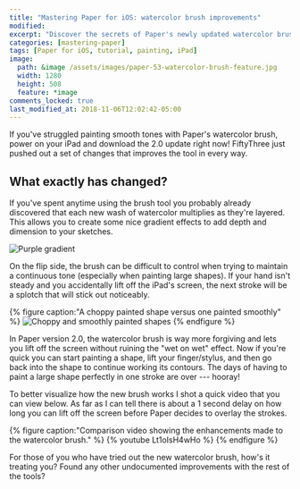 ```yaml
---
title: "Mastering Paper for iOS: watercolor brush improvements"
modified:
excerpt: "Discover the secrets of Paper's newly updated watercolor brush in this short tutorial and video."
categories: [mastering-paper]
tags: [Paper for iOS, tutorial, painting, iPad]
image:
  path: &image /assets/images/paper-53-watercolor-brush-feature.jpg
  width: 1280
  height: 508
  feature: *image
comments_locked: true
last_modified_at: 2018-11-06T12:02:42-05:00
---
```


If you've struggled painting smooth tones with Paper's watercolor brush, power on your iPad and download the 2.0 update right now! FiftyThree just pushed out a set of changes that improves the tool in every way.

## What exactly has changed?

If you've spent anytime using the brush tool you probably already discovered that each new wash of watercolor multiplies as they're layered. This allows you to create some nice gradient effects to add depth and dimension to your sketches.

![Purple gradient](/assets/images/paper-53-watercolor-gradient.jpg)

On the flip side, the brush can be difficult to control when trying to maintain a continuous tone (especially when painting large shapes). If your hand isn't steady and you accidentally lift off the iPad's screen, the next stroke will be a splotch that will stick out noticeably.

{% figure caption:"A choppy painted shape versus one painted smoothly" %}
![Choppy and smoothly painted shapes](/assets/images/paper-53-choppy-smooth-paint-2.jpg)
{% endfigure %}

In Paper version 2.0, the watercolor brush is way more forgiving and lets you lift off the screen without ruining the "wet on wet" effect. Now if you're quick you can start painting a shape, lift your finger/stylus, and then go back into the shape to continue working its contours. The days of having to paint a large shape perfectly in one stroke are over --- hooray!

To better visualize how the new brush works I shot a quick video that you can view below. As far as I can tell there is about a 1 second delay on how long you can lift off the screen before Paper decides to overlay the strokes.

{% figure caption:"Comparison video showing the enhancements made to the watercolor brush." %}
{% youtube Lt1oIsH4wHo %}
{% endfigure %}

For those of you who have tried out the new watercolor brush, how's it treating you? Found any other undocumented improvements with the rest of the tools?
